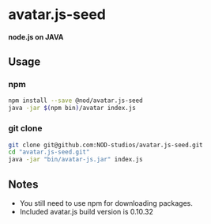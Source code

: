 # avatar.js-seed

#### node.js on JAVA


## Usage

### npm
```bash
npm install --save @nod/avatar.js-seed
java -jar $(npm bin)/avatar index.js
```

### git clone
```bash
git clone git@github.com:NOD-studios/avatar.js-seed.git
cd "avatar.js-seed.git"
java -jar "bin/avatar-js.jar" index.js
```


## Notes
- You still need to use npm for downloading packages.
- Included avatar.js build version is 0.10.32
